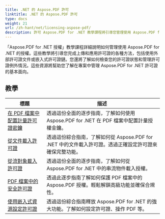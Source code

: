 ```yaml
---
title: .NET 的 Aspose.PDF 許可
linktitle: .NET 的 Aspose.PDF 許可
type: docs
weight: 21
url: /zh-hant/net/licensing-aspose-pdf/
description: 許可 Aspose.PDF for .NET 教學課程將引導您管理使用 Aspose.PDF for .NET 的許可證，包括載入和應用程式許可證。
---
```

「Aspose.PDF for .NET 授權」教學課程詳細說明如何管理使用 Aspose.PDF for .NET 的授權。這些教學將引導您完成上傳和應用許可證的各種方法，包括使用外部許可證文件或嵌入式許可證鏈。您還將了解如何檢查您的許可證狀態和管理許可證例外情況。這些資源將幫助您了解在專案中管理 Aspose.PDF for .NET 許可證的基本面向。

## 教學
| 標題 | 描述 |
| --- | --- | 
| [在 PDF 檔案中配置計量許可證密鑰](./configure-metered-license/) | 透過這份全面的逐步指南，了解如何使用 Aspose.PDF for .NET 在 PDF 檔案中配置計量授權金鑰。 |  
| [從文件載入許可證](./load-license-from-file/) | 透過這份綜合指南，了解如何從 Aspose.PDF for .NET 中的文件載入許可證。透過正確設定許可證來確保完整功能。 |  
| [從流對象載入許可證](./load-license-from-stream-object/) | 透過這份全面的逐步指南，了解如何從 Aspose.PDF for .NET 中的串流物件載入授權。 |  
| [PDF 檔案中的安全許可證](./secure-license/) | 透過此逐步指南了解如何保護 PDF 檔案中的 Aspose.PDF 授權。輕鬆解鎖高級功能並確保合規性。 |  
| [使用嵌入式資源設定許可證](./set-license-using-embedded-resource/) | 透過這份綜合指南釋放 Aspose.PDF for .NET 的強大功能。了解如何設定許可證、操作 PDF 等。 |  